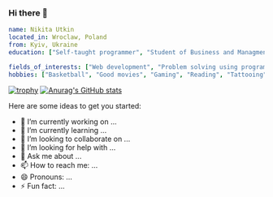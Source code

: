 ### Hi there 👋

```yaml
name: Nikita Utkin
located_in: Wroclaw, Poland
from: Kyiv, Ukraine
education: ["Self-taught programmer", "Student of Business and Managment"]

fields_of_interests: ["Web development", "Problem solving using programming"]
hobbies: ["Basketball", "Good movies", "Gaming", "Reading", "Tattooing"]
```
[![trophy](https://github-profile-trophy.vercel.app/?username=4upakabra13&theme=onedark)](https://github.com/ryo-ma/github-profile-trophy)
[![Anurag's GitHub stats](https://github-readme-stats.vercel.app/api?username=4upakabra13&theme=synthwave)](https://github.com/anuraghazra/github-readme-stats)

Here are some ideas to get you started:

- 🔭 I’m currently working on ...
- 🌱 I’m currently learning ...
- 👯 I’m looking to collaborate on ...
- 🤔 I’m looking for help with ...
- 💬 Ask me about ...
- 📫 How to reach me: ...
- 😄 Pronouns: ...
- ⚡ Fun fact: ...

